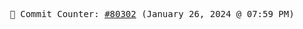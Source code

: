 <p align="center">
    <samp>
        📮 Commit Counter: <a href="https://github.com/Javascript-void0/Javascript-void0/commits/main">#80302</a> (January 26, 2024 @ 07:59 PM)
    </samp>
</p>